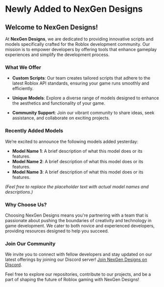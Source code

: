 # Newly Added to NexGen Designs

## Welcome to NexGen Designs!

At **NexGen Designs**, we are dedicated to providing innovative scripts and models specifically crafted for the Roblox development community. Our mission is to empower developers by offering tools that enhance gameplay experiences and simplify the development process.

### What We Offer

- **Custom Scripts**: Our team creates tailored scripts that adhere to the latest Roblox API standards, ensuring your game runs smoothly and efficiently.
  
- **Unique Models**: Explore a diverse range of models designed to enhance the aesthetics and functionality of your game.

- **Community Support**: Join our vibrant community to share ideas, seek assistance, and collaborate on exciting projects.

### Recently Added Models

We’re excited to announce the following models added yesterday:

- **Model Name 1**: A brief description of what this model does or its features.
- **Model Name 2**: A brief description of what this model does or its features.
- **Model Name 3**: A brief description of what this model does or its features.

*(Feel free to replace the placeholder text with actual model names and descriptions.)*

### Why Choose Us?

Choosing NexGen Designs means you're partnering with a team that is passionate about pushing the boundaries of creativity and technology in game development. We cater to both novice and experienced developers, providing resources designed to help you succeed.

### Join Our Community

We invite you to connect with fellow developers and stay updated on our latest offerings by joining our Discord server! [Join NexGen Designs on Discord](https://discord.gg/h5AtFwu6wT).

Feel free to explore our repositories, contribute to our projects, and be a part of shaping the future of Roblox gaming with NexGen Designs!
